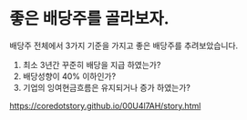좋은 배당주를 골라보자.
=====

배당주 전체에서 3가지 기준을 가지고 좋은 배당주를 추려보았습니다.
1. 최소 3년간 꾸준히 배당을 지급 하였는가?
2. 배당성향이 40% 이하인가?
3. 기업의 잉여현금흐름은 유지되거나 증가 하였는가?

<a href='https://coredotstory.github.io/00U4l7AH/story.html'>https://coredotstory.github.io/00U4l7AH/story.html</a>